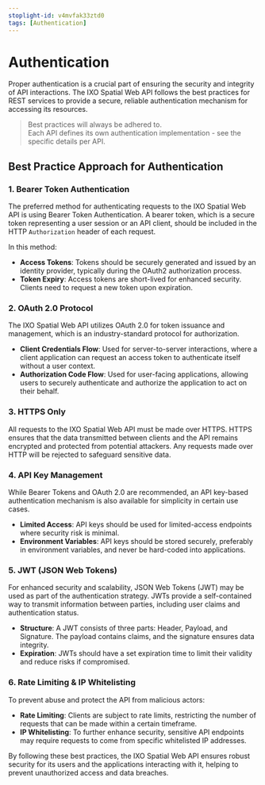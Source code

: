 ```yaml
---
stoplight-id: v4mvfak33ztd0
tags: [Authentication]
---
```


# Authentication

Proper authentication is a crucial part of ensuring the security and integrity of API interactions. The IXO Spatial Web API follows the best practices for REST services to provide a secure, reliable authentication mechanism for accessing its resources.

<!-- theme: info -->
> Best practices will always be adhered to.  
> Each API defines its own authentication implementation - see the specific details per API.

## Best Practice Approach for Authentication

### 1. **Bearer Token Authentication**
The preferred method for authenticating requests to the IXO Spatial Web API is using Bearer Token Authentication. A bearer token, which is a secure token representing a user session or an API client, should be included in the HTTP `Authorization` header of each request.

In this method:
- **Access Tokens**: Tokens should be securely generated and issued by an identity provider, typically during the OAuth2 authorization process.
- **Token Expiry**: Access tokens are short-lived for enhanced security. Clients need to request a new token upon expiration.

### 2. **OAuth 2.0 Protocol**
The IXO Spatial Web API utilizes OAuth 2.0 for token issuance and management, which is an industry-standard protocol for authorization.
- **Client Credentials Flow**: Used for server-to-server interactions, where a client application can request an access token to authenticate itself without a user context.
- **Authorization Code Flow**: Used for user-facing applications, allowing users to securely authenticate and authorize the application to act on their behalf.

### 3. **HTTPS Only**
All requests to the IXO Spatial Web API must be made over HTTPS. HTTPS ensures that the data transmitted between clients and the API remains encrypted and protected from potential attackers. Any requests made over HTTP will be rejected to safeguard sensitive data.

### 4. **API Key Management**
While Bearer Tokens and OAuth 2.0 are recommended, an API key-based authentication mechanism is also available for simplicity in certain use cases.
- **Limited Access**: API keys should be used for limited-access endpoints where security risk is minimal.
- **Environment Variables**: API keys should be stored securely, preferably in environment variables, and never be hard-coded into applications.

### 5. **JWT (JSON Web Tokens)**
For enhanced security and scalability, JSON Web Tokens (JWT) may be used as part of the authentication strategy. JWTs provide a self-contained way to transmit information between parties, including user claims and authentication status.
- **Structure**: A JWT consists of three parts: Header, Payload, and Signature. The payload contains claims, and the signature ensures data integrity.
- **Expiration**: JWTs should have a set expiration time to limit their validity and reduce risks if compromised.

### 6. **Rate Limiting & IP Whitelisting**
To prevent abuse and protect the API from malicious actors:
- **Rate Limiting**: Clients are subject to rate limits, restricting the number of requests that can be made within a certain timeframe.
- **IP Whitelisting**: To further enhance security, sensitive API endpoints may require requests to come from specific whitelisted IP addresses.

By following these best practices, the IXO Spatial Web API ensures robust security for its users and the applications interacting with it, helping to prevent unauthorized access and data breaches.

